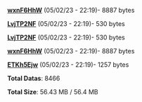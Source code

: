 [**wxnF6HhW**](/data/wxnF6HhW.txt) (05/02/23 - 22:19)- 8887 bytes

[**LvjTP2NF**](/data/LvjTP2NF.txt) (05/02/23 - 22:19)- 530 bytes

[**LvjTP2NF**](/data/LvjTP2NF.txt) (05/02/23 - 22:19)- 530 bytes

[**wxnF6HhW**](/data/wxnF6HhW.txt) (05/02/23 - 22:19)- 8887 bytes

[**ETKh5Ejw**](/data/ETKh5Ejw.txt) (05/02/23 - 22:19)- 1257 bytes

**Total Datas**: 8466

**Total Size**: 56.43 MB / 56.4 MB